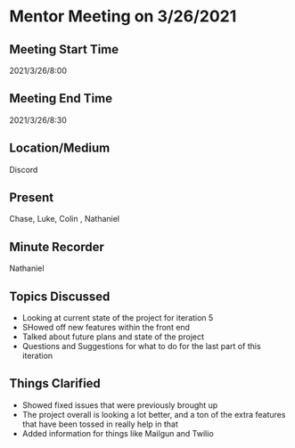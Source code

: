 # Mentor Meeting on 3/26/2021

## Meeting Start Time

2021/3/26/8:00

## Meeting End Time

2021/3/26/8:30

## Location/Medium

Discord

## Present

Chase, Luke, Colin , Nathaniel

## Minute Recorder

Nathaniel

## Topics Discussed

-	Looking at current state of the project for iteration 5
- SHowed off new features within the front end
- Talked about future plans and state of the project
- Questions and Suggestions for what to do for the last part of this iteration

## Things Clarified

- Showed fixed issues that were previously brought up
- The project overall is looking a lot better, and a ton of the extra features that have been tossed in really help in that
- Added information for things like Mailgun and Twilio
